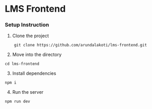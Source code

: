 # LMS Frontend

### Setup Instruction

1. Clone the project

```
    git clone https://github.com/arundalakoti/lms-frontend.git
```

2. Move into the directory

```
cd lms-frontend
```

3. Install dependencies

```
npm i
```

4. Run the server

```
npm run dev
```
